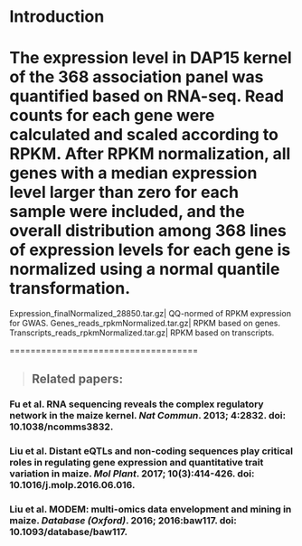 **Introduction**
====================================
The expression level in DAP15 kernel of the 368 association panel was quantified based on RNA-seq. Read counts for each gene were calculated and scaled according to RPKM. After RPKM normalization, all genes with a median expression level larger than zero for each sample were included, and the overall distribution among 368 lines of expression levels for each gene is normalized using a normal quantile transformation.
====================================

 Expression_finalNormalized_28850.tar.gz| QQ-normed of RPKM expression for GWAS.
 Genes_reads_rpkmNormalized.tar.gz| RPKM based on genes.
 Transcripts_reads_rpkmNormalized.tar.gz| RPKM based on transcripts.

====================================
>## Related papers:
 ### Fu et al. RNA sequencing reveals the complex regulatory network in the maize kernel. *Nat Commun*. 2013; 4:2832. doi: 10.1038/ncomms3832.
 ### Liu et al. Distant eQTLs and non-coding sequences play critical roles in regulating gene expression and quantitative trait variation in maize. *Mol Plant*. 2017; 10(3):414-426. doi: 10.1016/j.molp.2016.06.016.
 ### Liu et al. MODEM: multi-omics data envelopment and mining in maize. *Database (Oxford)*. 2016; 2016:baw117. doi: 10.1093/database/baw117. 
